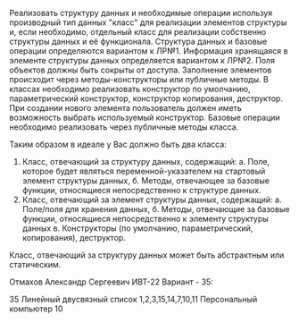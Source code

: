 Реализовать структуру данных и необходимые операции используя производный тип данных "класс" для реализации элементов структуры и, если необходимо, отдельный класс для реализации собственно структуры данных и её функционала.
Структура данных и базовые операции определяются вариантом к ЛР№1.
Информация хранящаяся в элементе структуры данных определяется вариантом к ЛР№2. 
Поля объектов должны быть сокрыты от доступа. Заполнение элементов происходит через методы-конструкторы или публичные методы. В классах необходимо реализовать конструктор по умолчанию, параметрический конструктор, конструктор копирования, деструктор. При создании нового элемента пользователь должен иметь возможность выбрать используемый конструктор.
Базовые операции необходимо реализовать через публичные методы класса.

Таким образом в идеале у Вас должно быть два класса:
  1. Класс, отвечающий за структуру данных, содержащий:
    а. Поле, которое будет являться переменной-указателем на стартовый элемент структуры данных,
    б. Методы, отвечающее за базовые функции, относящиеся непосредственно к структуре данных.
  2. Класс, отвечающий за элемент структуры данных, содержащий:
    а. Поле/поля для хранения данных,
    б. Методы, отвечающие за базовые функции, относящиеся непосредственно к элементу структуры данных
    в. Конструкторы (по умолчанию, параметрический, копирования), деструктор.

Класс, отвечающий за структуру данных может быть абстрактным или статическим.

Отмахов Александр Сергеевич	ИВТ-22	Вариант - 35:

35	Линейный двусвязный список	1,2,3,15,14,7,10,11	Персональный компьютер	10
